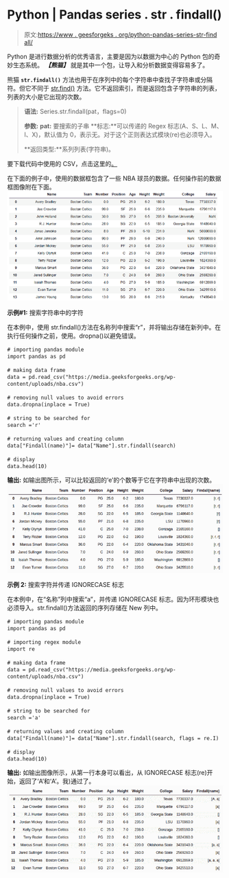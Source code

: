 # Python | Pandas series . str . findall()

> 原文:[https://www . geesforgeks . org/python-pandas-series-str-find all/](https://www.geeksforgeeks.org/python-pandas-series-str-findall/)

Python 是进行数据分析的优秀语言，主要是因为以数据为中心的 Python 包的奇妙生态系统。 ***【熊猫】*** 就是其中一个包，让导入和分析数据变得容易多了。

熊猫 **`str.findall()`** 方法也用于在序列中的每个字符串中查找子字符串或分隔符。但它不同于 [str.find()](https://www.geeksforgeeks.org/python-pandas-series-str-find/) 方法。它不返回索引，而是返回包含子字符串的列表，列表的大小是它出现的次数。

> **语法:** Series.str.findall(pat，flags=0)
> 
> **参数:**
> **pat:** 要搜索的子串
> **标志:**可以传递的 Regex 标志(A、S、L、M、I、X)，默认值为 0，表示无。对于这个正则表达式模块(re)也必须导入。
> 
> **返回类型:**系列列表(字符串)。

要下载代码中使用的 CSV，点击这里的[。](https://media.geeksforgeeks.org/wp-content/uploads/nba.csv)

在下面的例子中，使用的数据框包含了一些 NBA 球员的数据。任何操作前的数据框图像附在下面。
![](img/c703b6e6ac40ae8a3fdeceb5ba3a4d4c.png)

**示例#1:** 搜索字符串中的字符

在本例中，使用 str.findall()方法在名称列中搜索“r”，并将输出存储在新列中。在执行任何操作之前，使用。dropna()以避免错误。

```
# importing pandas module 
import pandas as pd 

# making data frame 
data = pd.read_csv("https://media.geeksforgeeks.org/wp-content/uploads/nba.csv") 

# removing null values to avoid errors 
data.dropna(inplace = True) 

# string to be searched for
search ='r'

# returning values and creating column
data["Findall(name)"]= data["Name"].str.findall(search)

# display
data.head(10)
```

**输出:**
如输出图所示，可以比较返回的‘e’的个数等于它在字符串中出现的次数。
![](img/6b8eb0ebfa09beb26d106fbe5e868176.png)

**示例 2:** 搜索字符并传递 IGNORECASE 标志

在本例中，在“名称”列中搜索“a”，并传递 IGNORECASE 标志。因为环形模块也必须导入。str.findall()方法返回的序列存储在 New 列中。

```
# importing pandas module 
import pandas as pd 

# importing regex module
import re

# making data frame 
data = pd.read_csv("https://media.geeksforgeeks.org/wp-content/uploads/nba.csv") 

# removing null values to avoid errors 
data.dropna(inplace = True) 

# string to be searched for
search ='a'

# returning values and creating column
data["Findall(name)"]= data["Name"].str.findall(search, flags = re.I)

# display
data.head(10)
```

**输出:**
如输出图像所示，从第一行本身可以看出，从 IGNORECASE 标志(re)开始，返回了‘A’和‘A’。我)通过了。
![](img/82e0e5c632138b2699bb0c9fffa2c477.png)